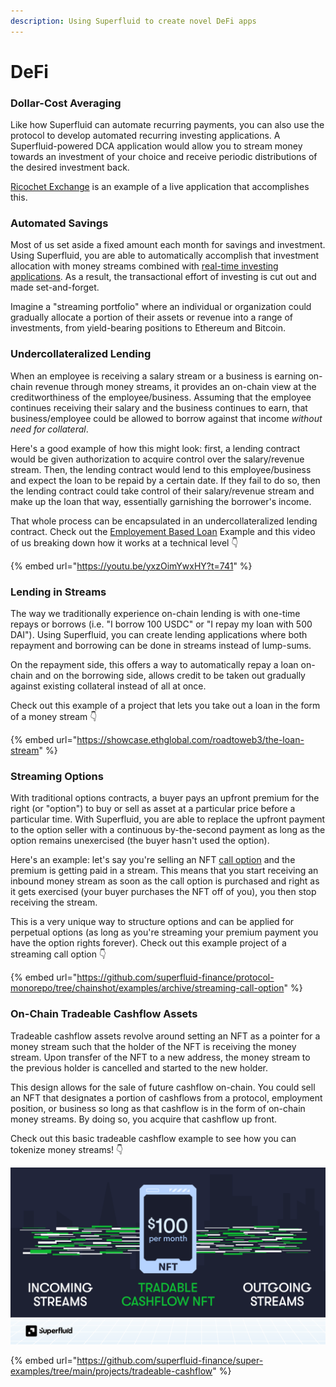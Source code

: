 ```yaml
---
description: Using Superfluid to create novel DeFi apps
---
```


# DeFi

### Dollar-Cost Averaging

Like how Superfluid can automate recurring payments, you can also use the protocol to develop automated recurring investing applications. A Superfluid-powered DCA application would allow you to stream money towards an investment of your choice and receive periodic distributions of the desired investment back.

[Ricochet Exchange](https://ricochet.exchange/) is an example of a live application that accomplishes this.

### Automated Savings

Most of us set aside a fixed amount each month for savings and investment. Using Superfluid, you are able to automatically accomplish that investment allocation with money streams combined with [real-time investing applications](https://medium.com/superfluid-blog/real-time-investing-empowering-the-next-generation-of-investors-b216d6ac8d3f). As a result, the transactional effort of investing is cut out and made set-and-forget.

Imagine a "streaming portfolio" where an individual or organization could gradually allocate a portion of their assets or revenue into a range of investments, from yield-bearing positions to Ethereum and Bitcoin.

### Undercollateralized Lending

When an employee is receiving a salary stream or a business is earning on-chain revenue through money streams, it provides an on-chain view at the creditworthiness of the employee/business. Assuming that the employee continues receiving their salary and the business continues to earn, that business/employee could be allowed to borrow against that income _without need for collateral_.

Here's a good example of how this might look: first, a lending contract would be given authorization to acquire control over the salary/revenue stream. Then, the lending contract would lend to this employee/business and expect the loan to be repaid by a certain date. If they fail to do so, then the lending contract could take control of their salary/revenue stream and make up the loan that way, essentially garnishing the borrower's income.

That whole process can be encapsulated in an undercollateralized lending contract. Check out the [Employement Based Loan](https://github.com/superfluid-finance/protocol-monorepo/tree/fc916ffca38749fb79a2a6f22edd3cbadaae7bac/examples/employment-based-loan) Example and this video of us breaking down how it works at a technical level 👇

{% embed url="https://youtu.be/yxzOimYwxHY?t=741" %}

### Lending in Streams

The way we traditionally experience on-chain lending is with one-time repays or borrows (i.e. "I borrow 100 USDC" or "I repay my loan with 500 DAI"). Using Superfluid, you can create lending applications where both repayment and borrowing can be done in streams instead of lump-sums.

On the repayment side, this offers a way to automatically repay a loan on-chain and on the borrowing side, allows credit to be taken out gradually against existing collateral instead of all at once.

Check out this example of a project that lets you take out a loan in the form of a money stream 👇

{% embed url="https://showcase.ethglobal.com/roadtoweb3/the-loan-stream" %}

### Streaming Options

With traditional options contracts, a buyer pays an upfront premium for the right (or "option") to buy or sell as asset at a particular price before a particular time. With Superfluid, you are able to replace the upfront payment to the option seller with a continuous by-the-second payment as long as the option remains unexercised (the buyer hasn't used the option).&#x20;

Here's an example: let's say you're selling an NFT [call option](https://www.investopedia.com/terms/c/calloption.asp) and the premium is getting paid in a stream. This means that you start receiving an inbound money stream as soon as the call option is purchased and right as it gets exercised (your buyer purchases the NFT off of you), you then stop receiving the stream.&#x20;

This is a very unique way to structure options and can be applied for perpetual options (as long as you're streaming your premium payment you have the option rights forever). Check out this example project of a streaming call option 👇

{% embed url="https://github.com/superfluid-finance/protocol-monorepo/tree/chainshot/examples/archive/streaming-call-option" %}

### On-Chain Tradeable Cashflow Assets

Tradeable cashflow assets revolve around setting an NFT as a pointer for a money stream such that the holder of the NFT is receiving the money stream. Upon transfer of the NFT to a new address, the money stream to the previous holder is cancelled and started to the new holder.&#x20;

This design allows for the sale of future cashflow on-chain. You could sell an NFT that designates a portion of cashflows from a protocol, employment position, or business so long as that cashflow is in the form of on-chain money streams. By doing so, you acquire that cashflow up front.

Check out this basic tradeable cashflow example to see how you can tokenize money streams! 👇

![(Tradeable Cashflows are really neat)](<../../.gitbook/assets/image (50).png>)

{% embed url="https://github.com/superfluid-finance/super-examples/tree/main/projects/tradeable-cashflow" %}
